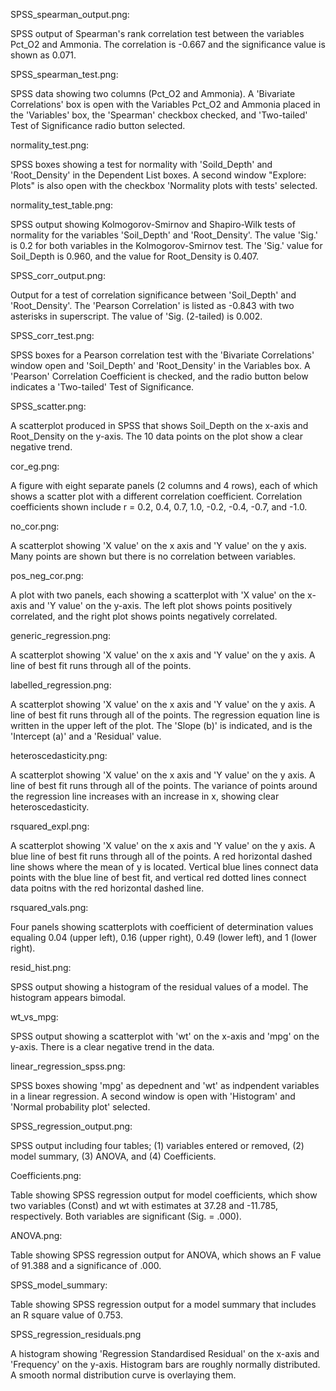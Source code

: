 SPSS_spearman_output.png:

SPSS output of Spearman's rank correlation test between the variables Pct_O2 and Ammonia. The correlation is -0.667 and the significance value is shown as 0.071.


SPSS_spearman_test.png:

SPSS data showing two columns (Pct_O2 and Ammonia). A 'Bivariate Correlations' box is open with the Variables Pct_O2 and Ammonia placed in the 'Variables' box, the 'Spearman' checkbox checked, and 'Two-tailed' Test of Significance radio button selected.

normality_test.png:

SPSS boxes showing a test for normality with 'Soild_Depth' and 'Root_Density' in the Dependent List boxes. A second window "Explore: Plots" is also open with the checkbox 'Normality plots with tests' selected.

normality_test_table.png:

SPSS output showing Kolmogorov-Smirnov and Shapiro-Wilk tests of normality for the variables 'Soil_Depth' and 'Root_Density'. The value 'Sig.' is 0.2 for both variables in the Kolmogorov-Smirnov test. The 'Sig.' value for Soil_Depth is 0.960, and the value for Root_Density is 0.407.

SPSS_corr_output.png:

Output for a test of correlation significance between 'Soil_Depth' and 'Root_Density'. The 'Pearson Correlation' is listed as -0.843 with two asterisks in superscript. The value of 'Sig. (2-tailed) is 0.002.

SPSS_corr_test.png:

SPSS boxes for a Pearson correlation test with the 'Bivariate Correlations' window open and 'Soil_Depth' and 'Root_Density' in the Variables box. A 'Pearson' Correlation Coefficient is checked, and the radio button below indicates a 'Two-tailed' Test of Significance.


SPSS_scatter.png:

A scatterplot produced in SPSS that shows Soil_Depth on the x-axis and Root_Density on the y-axis. The 10 data points on the plot show a clear negative trend.

cor_eg.png:

A figure with eight separate panels (2 columns and 4 rows), each of which shows a scatter plot with a different correlation coefficient. Correlation coefficients shown include r = 0.2, 0.4, 0.7, 1.0, -0.2, -0.4, -0.7, and -1.0.

no_cor.png:

A scatterplot showing 'X value' on the x axis and 'Y value' on the y axis. Many points are shown but there is no correlation between variables.

pos_neg_cor.png:

A plot with two panels, each showing a scatterplot with 'X value' on the x-axis and 'Y value' on the y-axis. The left plot shows points positively correlated, and the right plot shows points negatively correlated.

generic_regression.png:

A scatterplot showing 'X value' on the x axis and 'Y value' on the y axis. A line of best fit runs through all of the points.

labelled_regression.png:

A scatterplot showing 'X value' on the x axis and 'Y value' on the y axis. A line of best fit runs through all of the points. The regression equation line is written in the upper left of the plot. The 'Slope (b)' is indicated, and is the 'Intercept (a)' and a 'Residual' value.


heteroscedasticity.png:

A scatterplot showing 'X value' on the x axis and 'Y value' on the y axis. A line of best fit runs through all of the points. The variance of points around the regression line increases with an increase in x, showing clear heteroscedasticity.

rsquared_expl.png:

A scatterplot showing 'X value' on the x axis and 'Y value' on the y axis. A blue line of best fit runs through all of the points. A red horizontal dashed line shows where the mean of y is located. Vertical blue lines connect data points with the blue line of best fit, and vertical red dotted lines connect data poitns with the red horizontal dashed line.

rsquared_vals.png:

Four panels showing scatterplots with coefficient of determination values equaling 0.04 (upper left), 0.16 (upper right), 0.49 (lower left), and 1 (lower right).

resid_hist.png:

SPSS output showing a histogram of the residual values of a model. The histogram appears bimodal.


wt_vs_mpg:

SPSS output showing a scatterplot with 'wt' on the x-axis and 'mpg' on the y-axis. There is a clear negative trend in the data.



linear_regression_spss.png:

SPSS boxes showing 'mpg' as depednent and 'wt' as indpendent variables in a linear regression. A second window is open with 'Histogram' and 'Normal probability plot' selected.


SPSS_regression_output.png:

SPSS output including four tables; (1) variables entered or removed, (2) model summary, (3) ANOVA, and (4) Coefficients.


Coefficients.png:

Table showing SPSS regression output for model coefficients, which show two variables (Const) and wt with estimates at 37.28 and -11.785, respectively. Both variables are significant (Sig. = .000).

ANOVA.png:

Table showing SPSS regression output for ANOVA, which shows an F value of 91.388 and a significance of .000.


SPSS_model_summary:

Table showing SPSS regression output for a model summary that includes an R square value of 0.753.


SPSS_regression_residuals.png

A histogram showing 'Regression Standardised Residual' on the x-axis and 'Frequency' on the y-axis. Histogram bars are roughly normally distributed. A smooth normal distribution curve is overlaying them.



